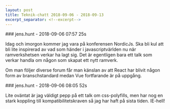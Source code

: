 ```yaml
---
layout: post
title: Teknik-chatt 2018-09-06 - 2018-09-13
excerpt_separator: <!--excerpt-->
---
```

<section class="message" markdown="1">
### jens.hunt - 2018-09-06 07:57 25s

Idag och imorgon kommer jag vara på konferensen NordicJs. Ska bli kul att bli lite inspirerad av vad som händer i javascriptvärlden nu när ramverkshetsen verkar ha lagt sig. Det är egentligen bara ett talk som verkar handla om någon som skapat ett nytt ramverk. 

Om man följer diverse forum får man känslan av att React har blivit någon form av branschstandard medan Vue fortfarande är på uppgång. 
</section>
<section class="message" markdown="1">
### jens.hunt - 2018-09-06 08:05 52s

Lite oväntat är jag väldigt pepp på ett talk om css-polyfills, men har nog en stark koppling till kompatibilitetskraven så jag har haft på sista tiden. IE-hell!  

<!--excerpt-->
</section>